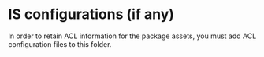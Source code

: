 # IS configurations (if any)
<p> In order to retain ACL information for the package assets, you must add ACL configuration files to this folder.</p>
